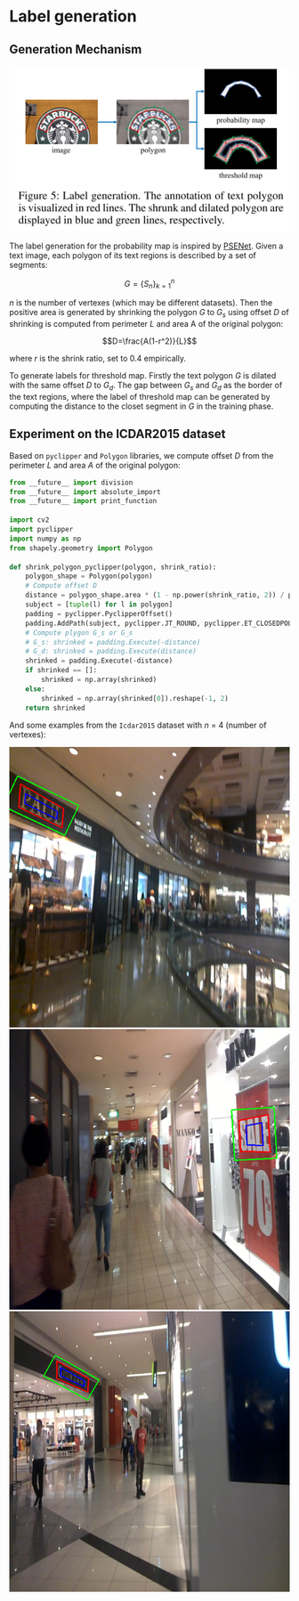 

# Label generation

## Generation Mechanism

<p align="center">
    <img src="/images/label_generation.png">
</p>

The label generation for the probability map is inspired by [PSENet](https://arxiv.org/abs/1903.12473). Given a text image, each polygon of its text regions is described by a set of segments:

$$G=\lbrace S_n \rbrace_{k=1}^n$$

$n$ is the number of vertexes (which may be different datasets). Then the positive area is generated by shrinking the polygon $G$ to $G_s$ using offset $D$ of shrinking is computed from perimeter $L$ and area A of the original polygon:

$$D=\frac{A(1-r^2)}{L}$$

where $r$ is the shrink ratio, set to 0.4 empirically.

To generate labels for threshold map. Firstly the text polygon $G$ is dilated with the same offset $D$ to $G_d$. The gap between $G_s$ and $G_d$ as the border of the text regions, where the label of threshold map can be generated by computing the distance to the closet segment in $G$ in the training phase.


## Experiment on the ICDAR2015 dataset

Based on `pyclipper` and `Polygon` libraries, we compute offset $D$ from the perimeter $L$ and area $A$ of the original polygon:

```python
from __future__ import division
from __future__ import absolute_import
from __future__ import print_function

import cv2
import pyclipper
import numpy as np
from shapely.geometry import Polygon

def shrink_polygon_pyclipper(polygon, shrink_ratio):
    polygon_shape = Polygon(polygon)
    # Compute offset D
    distance = polygon_shape.area * (1 - np.power(shrink_ratio, 2)) / polygon_shape.length
    subject = [tuple(l) for l in polygon]
    padding = pyclipper.PyclipperOffset()
    padding.AddPath(subject, pyclipper.JT_ROUND, pyclipper.ET_CLOSEDPOLYGON)
    # Compute plygon G_s or G_s
    # G_s: shrinked = padding.Execute(-distance)
    # G_d: shrinked = padding.Execute(distance)
    shrinked = padding.Execute(-distance)
    if shrinked == []:
        shrinked = np.array(shrinked)
    else:
        shrinked = np.array(shrinked[0]).reshape(-1, 2)
    return shrinked
```

And some examples from the `Icdar2015` dataset with $n$ = 4 (number of vertexes):

<p align="center">
    <img src="/images/shrink_map_21.png">
    <img src="/images/shrink_map_27.png">
    <img src="/images/shrink_map_4.png">
</p>

